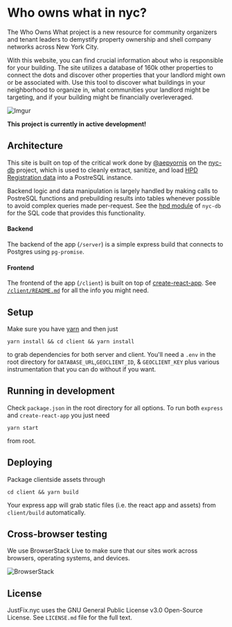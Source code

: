 # Who owns what in nyc?

The Who Owns What project is a new resource for community organizers and tenant leaders to demystify property ownership and shell company networks across New York City.

With this website, you can find crucial information about who is responsible for your building. The site utilizes a database of 160k other properties to connect the dots and discover other properties that your landlord might own or be associated with. Use this tool to discover what buildings in your neighborhood to organize in, what communities your landlord might be targeting, and if your building might be financially overleveraged.

![Imgur](http://i.imgur.com/cYw4gyU.jpg)


**This project is currently in active development!**

## Architecture
This site is built on top of the critical work done by [@aepyornis](https://github.com/aepyornis) on the [nyc-db](https://github.com/aepyornis/nyc-db) project, which is used to cleanly extract, sanitize, and load [HPD Registration data](http://www1.nyc.gov/site/hpd/about/open-data.page) into a PostreSQL instance.

Backend logic and data manipulation is largely handled by making calls to PostreSQL functions and prebuilding results into tables whenever possible to avoid complex queries made per-request. See the [hpd module](https://github.com/aepyornis/hpd/tree/master) of `nyc-db` for the SQL code that provides this functionality.

#### Backend
The backend of the app (`/server`) is a simple express build that connects to Postgres using `pg-promise`.

#### Frontend
The frontend of the app (`/client`) is built on top of [create-react-app](https://github.com/facebookincubator/create-react-app). See [`/client/README.md`](https://github.com/JustFixNYC/who-owns-what/blob/master/client/README.md) for all the info you might need.

## Setup
Make sure you have [yarn](https://yarnpkg.com/en/)  and then just

```
yarn install && cd client && yarn install
```

to grab dependencies for both server and client. You'll need a `.env` in the root directory for `DATABASE_URL`,`GEOCLIENT_ID`, & `GEOCLIENT_KEY` plus various instrumentation that you can do without if you want.

## Running in development
Check `package.json` in the root directory for all options. To run both `express` and `create-react-app` you just need

```
yarn start
```

from root.

## Deploying
Package clientside assets through

```
cd client && yarn build
```

Your express app will grab static files (i.e. the react app and assets) from `client/build` automatically.

## Cross-browser testing

We use BrowserStack Live to make sure that our sites work across browsers, operating systems, and devices.

![BrowserStack](https://www.browserstack.com/images/layout/browserstack-logo-600x315.png)

## License

JustFix.nyc uses the GNU General Public License v3.0 Open-Source License. See `LICENSE.md` file for the full text.
